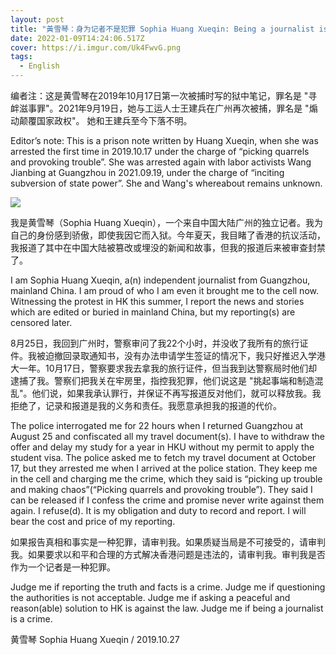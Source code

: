 ```yaml
---
layout: post
title: "黃雪琴：身为记者不是犯罪 Sophia Huang Xueqin: Being a journalist is not a crime"
date: 2022-01-09T14:24:06.517Z
cover: https://i.imgur.com/Uk4FwvG.png
tags:
  - English
---
```

编者注：这是黄雪琴在2019年10月17日第一次被捕时写的狱中笔记，罪名是 "寻衅滋事罪"。2021年9月19日，她与工运人士王建兵在广州再次被捕，罪名是 "煽动颠覆国家政权"。 她和王建兵至今下落不明。

Editor’s note:
This is a prison note written by Huang Xueqin, when she was arrested the first time in 2019.10.17 under the charge of “picking quarrels and provoking trouble”. She was arrested again with labor activists Wang Jianbing at Guangzhou in 2021.09.19, under the charge of “inciting subversion of state power”.  She and Wang's whereabout remains unknown.

![](https://i.imgur.com/Uk4FwvG.png)

我是黄雪琴（Sophia Huang Xueqin），一个来自中国大陆广州的独立记者。我为自己的身份感到骄傲，即使我因它而入狱。今年夏天，我目睹了香港的抗议活动，我报道了其中在中国大陆被篡改或埋没的新闻和故事，但我的报道后来被审查封禁了。

I am Sophia Huang Xueqin, a(n) independent journalist from Guangzhou, mainland China. I am proud of who I am even it brought me to the cell now. Witnessing the protest in HK this summer, I report the news and stories which are edited or buried in mainland China, but my reporting(s) are censored later.

8月25日，我回到广州时，警察审问了我22个小时，并没收了我所有的旅行证件。我被迫撤回录取通知书，没有办法申请学生签证的情况下，我只好推迟入学港大一年。10月17日，警察要求我去拿我的旅行证件，但当我到达警察局时他们却逮捕了我。警察们把我关在牢房里，指控我犯罪，他们说这是 "挑起事端和制造混乱"。他们说，如果我承认罪行，并保证不再写报道反对他们，就可以释放我。我拒绝了，记录和报道是我的义务和责任。我愿意承担我的报道的代价。

The police interrogated me for 22 hours when I returned Guangzhou at August 25 and confiscated all my travel document(s). I have to withdraw the offer and delay my study for a year in HKU without my permit to apply the student visa. The police asked me to fetch my travel document at October 17, but they arrested me when I arrived at the police station. They keep me in the cell and charging me the crime, which they said is “picking up trouble and making chaos”(“Picking quarrels and provoking trouble”). They said I can be released if I confess the crime and promise never write against them again. I refuse(d). It is my obligation and duty to record and report. I will bear the cost and price of my reporting.

如果报告真相和事实是一种犯罪，请审判我。如果质疑当局是不可接受的，请审判我。如果要求以和平和合理的方式解决香港问题是违法的，请审判我。审判我是否作为一个记者是一种犯罪。

Judge me if reporting the truth and facts is a crime. Judge me if questioning the authorities is not acceptable. Judge me if asking a peaceful and reason(able) solution to HK is against the law. Judge me if being a journalist is a crime. 

黄雪琴 Sophia Huang Xueqin / 2019.10.27
